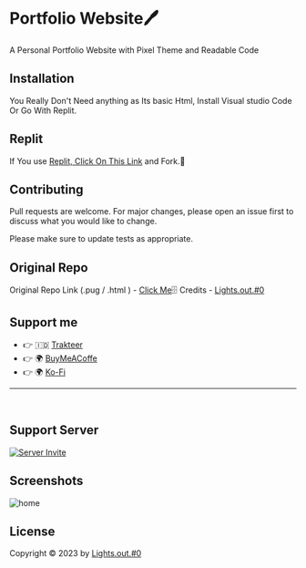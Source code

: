 # Portfolio Website🖊️

A Personal Portfolio Website with Pixel Theme and Readable Code

## Installation

You Really Don't Need anything as Its basic Html, Install Visual studio Code Or Go With Replit.

## Replit

If You use [Replit, Click On This Link]() and Fork.🍴

## Contributing
Pull requests are welcome. For major changes, please open an issue first to discuss what you would like to change.

Please make sure to update tests as appropriate.

## Original Repo
Original Repo Link (.pug / .html ) - [Click Me](https://github.com/anas-ike/port-file/)🗄️
Credits - [Lights.out.#0](https://github.com/anas-ike)

## Support me

- 👉 🇮🇩 [Trakteer](https://trakteer.id/)
- 👉 🌍 [BuyMeACoffe](https://www.buymeacoffee.com/)
- 👉 🌍 [Ko-Fi](https://ko-fi.com/)

---

<br>

## Support Server

[![Server Invite](https://discordapp.com/api/guilds/1210364441774788668/embed.png?style=banner2)](https://discord.com/invite/PqVQgXTweC)

## Screenshots

![home](https://media.discordapp.net/attachments/1091192083852828744/1109948128683110530/Screenshot_2023-05-22_at_03-48-26_L_RMN.png?width=806&height=401)

## License
Copyright © 2023 by [Lights.out.#0](https://lightsout.theelf.tech/)






